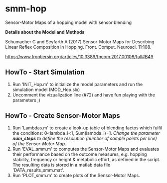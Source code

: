 # smm-hop
Sensor-Motor Maps of a hopping model with sensor blending 

**Details about the Model and Methods**

Schumacher C and Seyfarth A (2017) Sensor-Motor Maps for Describing Linear Reflex Composition in Hopping. Front. Comput. Neurosci. 11:108.

https://www.frontiersin.org/articles/10.3389/fncom.2017.00108/full#B49

## HowTo - Start Simulation

1. Run 'INIT_Hop.m' to initialize the model parameters and run the simulation model (MOD_Hop.slx)
3. Uncomment the vizualization line (#72) and have fun playing with the parameters ;)

## HowTo - Create Sensor-Motor Maps

1. Run 'Lambdas.m' to create a look-up table of blending factos which fulfil the conditions: 0<lambda_i<1, Sum(lambda_i)=1. *Change the parameter **num_steps** to define the resolution (number of sample points per line) of the Sensor-Motor Map*.
2. Run 'EVAL_smm.m' to computes the Sensor-Motor Maps and evaluates their performance based on the outcome measures, e.g. hopping stability, frequency or height & metabolic effort,  as defined in the script. The resulting data is stored in a matlab data file 'DATA_results_smm.mat'.
3. Run 'PLOT_smm.m' to create plots of the Sensor-Motor Maps.
